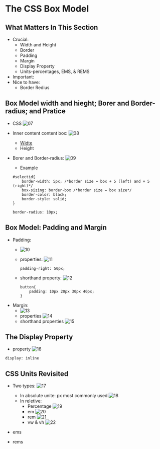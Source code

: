 # The CSS Box Model
## What Matters In This Section
- Crucial:
    - Width and Height
    - Border
    - Padding
    - Margin
    - Display Property
    - Units-percentages, EMS, & REMS
- Important:
- Nice to have:
    - Border Redius

## Box Model width and hieght; Borer and Border-radius; and Pratice
- CSS
![07](https://raw.githubusercontent.com/suereey/Udemy_WebDeveloperBootCamp_2021_StudyNotes/main/screenshot/7.PNG)
- Inner content content box:
    ![08](https://raw.githubusercontent.com/suereey/Udemy_WebDeveloperBootCamp_2021_StudyNotes/main/screenshot/8.PNG)
    - [Widte](width)
    - Height

- Borer and Border-radius:
    ![09](https://raw.githubusercontent.com/suereey/Udemy_WebDeveloperBootCamp_2021_StudyNotes/main/screenshot/9.PNG)
    - Example
    ```
    #selectid{
        border-width: 5px; /*border size = box + 5 (left) and + 5 (right)*/
        box-sizing: border-box /*border size = box size*/
        border-color: black;
        border-style: solid;
    }
    ```
    ```
    border-radius: 10px;
    ```

## Box Model: Padding and Margin
- Padding:
    - ![10](https://raw.githubusercontent.com/suereey/Udemy_WebDeveloperBootCamp_2021_StudyNotes/main/screenshot/10.PNG)
    - properties:
        ![11](https://raw.githubusercontent.com/suereey/Udemy_WebDeveloperBootCamp_2021_StudyNotes/main/screenshot/11.PNG)

        ```
        padding-right: 50px;
        ```

    - shorthand property:
        ![12](https://raw.githubusercontent.com/suereey/Udemy_WebDeveloperBootCamp_2021_StudyNotes/main/screenshot/12.PNG)

        ```
        button{
            padding: 10px 20px 30px 40px;
        }
        ```
- Margin:
    - ![13](https://raw.githubusercontent.com/suereey/Udemy_WebDeveloperBootCamp_2021_StudyNotes/main/screenshot/13.PNG)
    - properties
        ![14](https://raw.githubusercontent.com/suereey/Udemy_WebDeveloperBootCamp_2021_StudyNotes/main/screenshot/14.PNG)
    - shorthand properties
        ![15](https://raw.githubusercontent.com/suereey/Udemy_WebDeveloperBootCamp_2021_StudyNotes/main/screenshot/15.PNG)

## The Display Property
- property
![16](https://raw.githubusercontent.com/suereey/Udemy_WebDeveloperBootCamp_2021_StudyNotes/main/screenshot/16.PNG)

```
display: inline
```

## CSS Units Revisited
- Two types:
    ![17](https://github.com/suereey/Udemy_WebDeveloperBootCamp_2021_StudyNotes/blob/main/screenshot/17.PNG)
    - In absolute unite: px most commonly used.![18](https://raw.githubusercontent.com/suereey/Udemy_WebDeveloperBootCamp_2021_StudyNotes/main/screenshot/18.PNG)
    - In reletive:
        - Percentage
        ![19](https://raw.githubusercontent.com/suereey/Udemy_WebDeveloperBootCamp_2021_StudyNotes/main/screenshot/19.PNG)
        - em
        ![20](https://raw.githubusercontent.com/suereey/Udemy_WebDeveloperBootCamp_2021_StudyNotes/main/screenshot/20.PNG)
        - rem
        ![21](https://raw.githubusercontent.com/suereey/Udemy_WebDeveloperBootCamp_2021_StudyNotes/main/screenshot/21.PNG)
        - vw & vh
        ![22](https://raw.githubusercontent.com/suereey/Udemy_WebDeveloperBootCamp_2021_StudyNotes/main/screenshot/22.PNG)


- ems
- rems